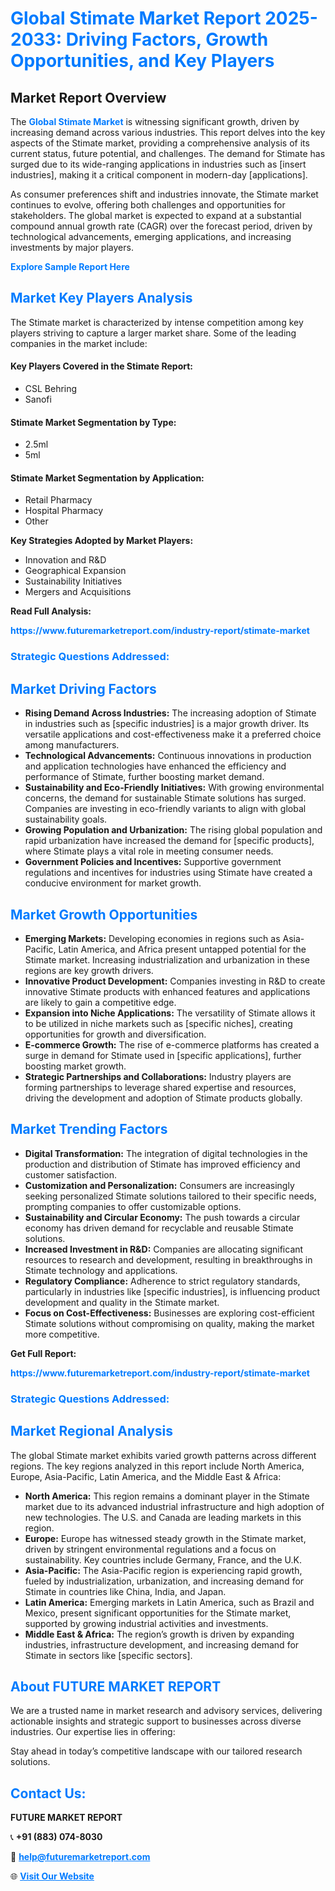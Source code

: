 <h1 style="color: #007BFF;">Global Stimate Market Report 2025-2033: Driving Factors, Growth Opportunities, and Key Players</h1>

<section id="overview">
<h2>Market Report Overview</h2>
<p>The <a href="https://www.futuremarketreport.com/industry-report/stimate-market" style="color: #007BFF; text-decoration: none;"><strong>Global Stimate Market</strong></a> is witnessing significant growth, driven by increasing demand across various industries. This report delves into the key aspects of the Stimate market, providing a comprehensive analysis of its current status, future potential, and challenges. The demand for Stimate has surged due to its wide-ranging applications in industries such as [insert industries], making it a critical component in modern-day [applications].</p>
<p>As consumer preferences shift and industries innovate, the Stimate market continues to evolve, offering both challenges and opportunities for stakeholders. The global market is expected to expand at a substantial compound annual growth rate (CAGR) over the forecast period, driven by technological advancements, emerging applications, and increasing investments by major players.</p>
</section>

<section id="overview">
<p><a href="https://www.futuremarketreport.com/request-sample/reportId=59123" style="color: #007BFF; text-decoration: none;"><strong>Explore Sample Report Here</strong></a></p>
</section>

<section id="key-players">
<h2 style="color: #007BFF;">Market Key Players Analysis</h2>
<p>The Stimate market is characterized by intense competition among key players striving to capture a larger market share. Some of the leading companies in the market include:</p>
<h4>Key Players Covered in the Stimate Report:</h4>
<ul><li>CSL Behring</li><li>Sanofi</li></ul>
<h4>Stimate Market Segmentation by Type:</h4>
<ul><li>2.5ml</li><li>5ml</li></ul>

<h4>Stimate Market Segmentation by Application:</h4>
<ul><li>Retail Pharmacy</li><li>Hospital Pharmacy</li><li>Other</li></ul>
<p><strong>Key Strategies Adopted by Market Players:</strong></p>
<ul>
<li>Innovation and R&D</li>
<li>Geographical Expansion</li>
<li>Sustainability Initiatives</li>
<li>Mergers and Acquisitions</li>
</ul>
</section>

<section>
<p><strong>Read Full Analysis: </strong></p><a href="https://www.futuremarketreport.com/industry-report/stimate-market" style="color: #007BFF; text-decoration: none;"><strong>https://www.futuremarketreport.com/industry-report/stimate-market</strong></a>
<h3 style="color: #007BFF;">Strategic Questions Addressed:</h3>
</section>

<section id="driving-factors">
<h2 style="color: #007BFF;">Market Driving Factors</h2>
<ul>
<li><strong>Rising Demand Across Industries:</strong> The increasing adoption of Stimate in industries such as [specific industries] is a major growth driver. Its versatile applications and cost-effectiveness make it a preferred choice among manufacturers.</li>
<li><strong>Technological Advancements:</strong> Continuous innovations in production and application technologies have enhanced the efficiency and performance of Stimate, further boosting market demand.</li>
<li><strong>Sustainability and Eco-Friendly Initiatives:</strong> With growing environmental concerns, the demand for sustainable Stimate solutions has surged. Companies are investing in eco-friendly variants to align with global sustainability goals.</li>
<li><strong>Growing Population and Urbanization:</strong> The rising global population and rapid urbanization have increased the demand for [specific products], where Stimate plays a vital role in meeting consumer needs.</li>
<li><strong>Government Policies and Incentives:</strong> Supportive government regulations and incentives for industries using Stimate have created a conducive environment for market growth.</li>
</ul>
</section>

<section id="growth-opportunities">
<h2 style="color: #007BFF;">Market Growth Opportunities</h2>
<ul>
<li><strong>Emerging Markets:</strong> Developing economies in regions such as Asia-Pacific, Latin America, and Africa present untapped potential for the Stimate market. Increasing industrialization and urbanization in these regions are key growth drivers.</li>
<li><strong>Innovative Product Development:</strong> Companies investing in R&D to create innovative Stimate products with enhanced features and applications are likely to gain a competitive edge.</li>
<li><strong>Expansion into Niche Applications:</strong> The versatility of Stimate allows it to be utilized in niche markets such as [specific niches], creating opportunities for growth and diversification.</li>
<li><strong>E-commerce Growth:</strong> The rise of e-commerce platforms has created a surge in demand for Stimate used in [specific applications], further boosting market growth.</li>
<li><strong>Strategic Partnerships and Collaborations:</strong> Industry players are forming partnerships to leverage shared expertise and resources, driving the development and adoption of Stimate products globally.</li>
</ul>
</section>

<section id="trending-factors">
<h2 style="color: #007BFF;">Market Trending Factors</h2>
<ul>
<li><strong>Digital Transformation:</strong> The integration of digital technologies in the production and distribution of Stimate has improved efficiency and customer satisfaction.</li>
<li><strong>Customization and Personalization:</strong> Consumers are increasingly seeking personalized Stimate solutions tailored to their specific needs, prompting companies to offer customizable options.</li>
<li><strong>Sustainability and Circular Economy:</strong> The push towards a circular economy has driven demand for recyclable and reusable Stimate solutions.</li>
<li><strong>Increased Investment in R&D:</strong> Companies are allocating significant resources to research and development, resulting in breakthroughs in Stimate technology and applications.</li>
<li><strong>Regulatory Compliance:</strong> Adherence to strict regulatory standards, particularly in industries like [specific industries], is influencing product development and quality in the Stimate market.</li>
<li><strong>Focus on Cost-Effectiveness:</strong> Businesses are exploring cost-efficient Stimate solutions without compromising on quality, making the market more competitive.</li>
</ul>
</section>

<section>
<p><strong>Get Full Report: </strong></p><a href="https://www.futuremarketreport.com/industry-report/stimate-market" style="color: #007BFF; text-decoration: none;"><strong>https://www.futuremarketreport.com/industry-report/stimate-market</strong></a>
<h3 style="color: #007BFF;">Strategic Questions Addressed:</h3>
</section>


<section id="regional-analysis">
<h2 style="color: #007BFF;">Market Regional Analysis</h2>
<p>The global Stimate market exhibits varied growth patterns across different regions. The key regions analyzed in this report include North America, Europe, Asia-Pacific, Latin America, and the Middle East & Africa:</p>
<ul>
<li><strong>North America:</strong> This region remains a dominant player in the Stimate market due to its advanced industrial infrastructure and high adoption of new technologies. The U.S. and Canada are leading markets in this region.</li>
<li><strong>Europe:</strong> Europe has witnessed steady growth in the Stimate market, driven by stringent environmental regulations and a focus on sustainability. Key countries include Germany, France, and the U.K.</li>
<li><strong>Asia-Pacific:</strong> The Asia-Pacific region is experiencing rapid growth, fueled by industrialization, urbanization, and increasing demand for Stimate in countries like China, India, and Japan.</li>
<li><strong>Latin America:</strong> Emerging markets in Latin America, such as Brazil and Mexico, present significant opportunities for the Stimate market, supported by growing industrial activities and investments.</li>
<li><strong>Middle East & Africa:</strong> The region’s growth is driven by expanding industries, infrastructure development, and increasing demand for Stimate in sectors like [specific sectors].</li>
</ul>
</section>

<footer>
<h2 style="color: #007BFF;">About FUTURE MARKET REPORT</h2>
<p>We are a trusted name in market research and advisory services, delivering actionable insights and strategic support to businesses across diverse industries. Our expertise lies in offering:</p>

<p>Stay ahead in today’s competitive landscape with our tailored research solutions.</p>

<h2 style="color: #007BFF;">Contact Us:</h2>
<p><strong>FUTURE MARKET REPORT</strong></p>
<p>📞 <strong>+91 (883) 074-8030</strong></p>
<p>📧 <strong><a href="mailto:help@futuremarketreport.com" style="color: #007BFF;">help@futuremarketreport.com</a></strong></p>
<p>🌐 <strong><a href="https://www.futuremarketreport.com/" style="color: #007BFF;">Visit Our Website</a></strong></p>
</footer>